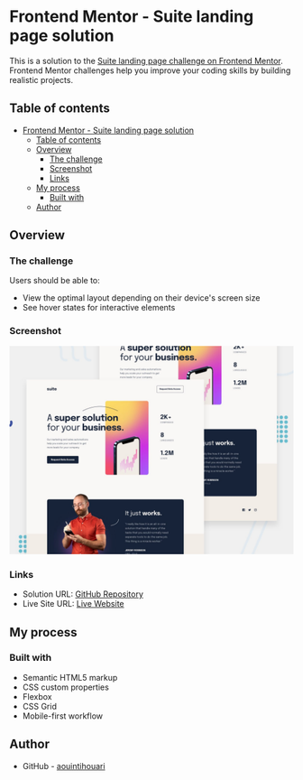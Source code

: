 # Frontend Mentor - Suite landing page solution

This is a solution to the [Suite landing page challenge on Frontend Mentor](https://www.frontendmentor.io/challenges/suite-landing-page-tj_eaU-Ra). Frontend Mentor challenges help you improve your coding skills by building realistic projects.

## Table of contents

- [Frontend Mentor - Suite landing page solution](#frontend-mentor---suite-landing-page-solution)
  - [Table of contents](#table-of-contents)
  - [Overview](#overview)
    - [The challenge](#the-challenge)
    - [Screenshot](#screenshot)
    - [Links](#links)
  - [My process](#my-process)
    - [Built with](#built-with)
  - [Author](#author)

## Overview

### The challenge

Users should be able to:

- View the optimal layout depending on their device's screen size
- See hover states for interactive elements

### Screenshot

![](./preview.jpg)

### Links

- Solution URL: [GitHub Repository](https://github.com/aouintihouari/suite-landing-page)
- Live Site URL: [Live Website](https://aouintihouari.github.io/suite-landing-page/)

## My process

### Built with

- Semantic HTML5 markup
- CSS custom properties
- Flexbox
- CSS Grid
- Mobile-first workflow

## Author

- GitHub - [aouintihouari](https://github.com/aouintihouari)

